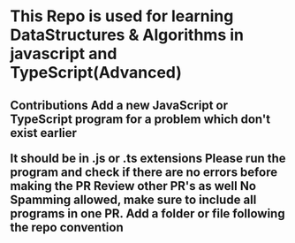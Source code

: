 <h1> This Repo is used for learning DataStructures & Algorithms in javascript and TypeScript(Advanced)


<h2> Contributions
Add a new JavaScript or TypeScript program  for a problem which don't exist earlier

It should be in .js or .ts extensions
Please run the program and check if there are no errors before making the PR
Review other PR's as well
No Spamming allowed, make sure to include all programs in one PR.
Add a folder or file following the repo convention